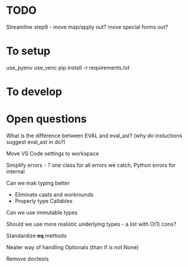 # TODO

Streamline step9 - move map/apply out? move special forms out?


# To setup

use_pyenv
use_venc
pip install -r requirements.txt

# To develop



# Open questions

What is the difference between EVAL and eval_ast? (why do instuctions suggest eval_ast in do?)

Move VS Code settings to workspace

Simplify errors - ? one class for all errors we catch, Python errors for internal

Can we mak typing better
- Eliminate casts and workrounds
- Properly type Callables

Can we use immutable types

Should we use more realistic underlying types - a list with O(1) cons?

Standardize __eq__ methods

Neater way of handling Optionals (than if is not None)

Remove doctests
